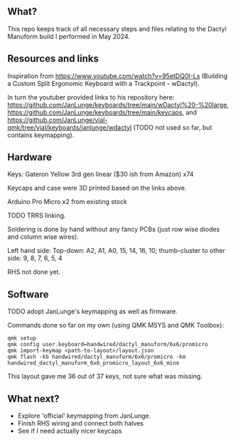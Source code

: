 ## What?

This repo keeps track of all necessary steps and files relating to the Dactyl Manuform build I performed in May 2024. 

## Resources and links

Inspiration from https://www.youtube.com/watch?v=95etDQ0I-Ls (Building a Custom Split Ergonomic Keyboard with a Trackpoint - wDactyl). 

In turn the youtuber provided links to his repository here: https://github.com/JanLunge/keyboards/tree/main/wDactyl%20-%20large, https://github.com/JanLunge/keyboards/tree/main/keycaps, and https://github.com/JanLunge/vial-qmk/tree/vial/keyboards/janlunge/wdactyl (TODO not used so far, but contains keymapping).

## Hardware

Keys: Gateron Yellow 3rd gen linear ($30 ish from Amazon) x74

Keycaps and case were 3D printed based on the links above.

Arduino Pro Micro x2 from existing stock

TODO TRRS linking.

Soldering is done by hand without any fancy PCBs (just row wise diodes and column wise wires).

Left hand side: Top-down: A2, A1, A0, 15, 14, 16, 10; thumb-cluster to other side: 9, 8, 7, 6, 5, 4

RHS not done yet.

## Software

TODO adopt JanLunge's keymapping as well as firmware.

Commands done so far on my own (using QMK MSYS and QMK Toolbox):

```
qmk setup
qmk config user.keyboard=handwired/dactyl_manuform/6x6/promicro 
qmk import-keymap <path-to-layout>/layout.json
qmk flash -kb handwired/dactyl_manuform/6x6/promicro -km handwired_dactyl_manuform_6x6_promicro_layout_6x6_mine
```
This layout gave me 36 out of 37 keys, not sure what was missing.

## What next?

* Explore 'official' keymapping from JanLunge.
* Finish RHS wiring and connect both halves
* See if I need actually nicer keycaps